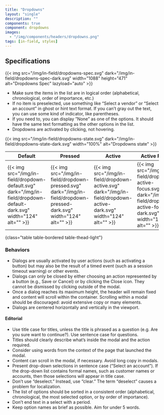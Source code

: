 ```yaml
---
title: "Dropdowns"
layout: "single"
description: ""
components: true
component: dropdowns
images:
  - "/img/components/headers/dropdowns.png"
tags: [in-field, styles]
---
```


## Specifications

{{< img src="/img/in-field/dropdowns-spec.svg" dark="/img/in-field/dropdowns-spec-dark.svg" width="1088" height="471" alt="Dropdowns Spec" lazyload="auto" >}}

- Make sure the items in the list are in logical order (alphabetical, chronological, order of importance, etc.)
- If no item is preselected, use something like “Select a vendor” or “Select an account” in ghost or hint text format. If you can’t gray out the text, you can use some kind of indicator, like parentheses.
- If you need to, you can display ”None” as one of the options. It should have the same text formatting as the other options in the list.
- Dropdowns are activated by clicking, not hovering.

{{< img src="/img/in-field/dropdowns-state.svg" dark="/img/in-field/dropdowns-state-dark.svg" width="100%" alt="Dropdowns state" >}}

<!-- prettier-ignore-start -->
| Default    | Pressed | Active    | Active Focus | Disabled |
| ---------- | ------- | --------- | ------------ | -------- |
| {{< img src="/img/in-field/dropdown-default.svg" dark="/img/in-field/dropdown-default-dark.svg" width="124" alt="" >}}   | {{< img src="/img/in-field/dropdown-pressed.svg" dark="/img/in-field/dropdown-pressed-dark.svg" width="124" alt="" >}}     | {{< img src="/img/in-field/dropdown-active.svg" dark="/img/in-field/dropdown-active-dark.svg" width="124" alt="" >}}    | {{< img src="/img/in-field/dropdown-active-focus.svg" dark="/img/in-field/dropdown-active-focus-dark.svg" width="124" alt="" >}}   | {{< img src="/img/in-field/dropdown-disabled.svg" dark="/img/in-field/dropdown-disabled-dark.svg" width="124" lt="" >}}
{class="table table-bordered table-thead-light"}
<!-- prettier-ignore-end -->

### Behaviors

- Dialogs are usually activated by user actions (such as activating a button) but may also be the result of a timed event (such as a session timeout warning) or other events.
- Dialogs can only be closed by either choosing an action represented by a button (e.g., Save or Cancel) or by clicking the Close icon. They cannot be dismissed by clicking outside of the modal.
- Once a dialog reaches its maximum height, the header will remain fixed and content will scroll within the container. Scrolling within a modal should be discouraged: avoid extensive copy or many elements.
- Dialogs are centered horizontally and vertically in the viewport.

#### Editorial

- Use title case for titles, unless the title is phrased as a question (e.g. Are you sure want to continue?). Use sentence case for questions.
- Titles should clearly describe what’s inside the modal and the action required.
- Consider using words from the context of the page that launched the modal.
- Content can scroll in the modal, if necessary. Avoid long copy in modals.
- Present drop-down selections in sentence case (“Select an account”). If the drop-down list contains formal names, such as customer names or accounts, then those selections will appear in title case.
- Don’t use “deselect.” Instead, use “clear.” The term “deselect” causes a problem for localization.
- The list of options should be sorted in a consistent order (alphabetical, chronological, the most selected option, or by order of importance).
- Don’t end text in a select with a period.
- Keep option names as brief as possible. Aim for under 5 words.
